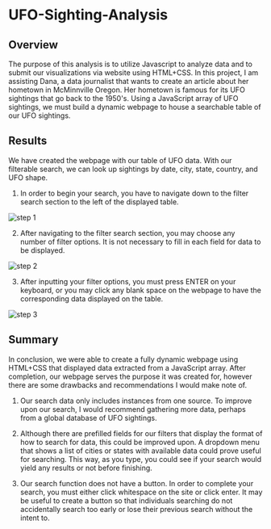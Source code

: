 # UFO-Sighting-Analysis

## Overview
The purpose of this analysis is to utilize Javascript to analyze data and to submit our visualizations via website using HTML+CSS. In this project, I am assisting Dana, a data journalist that wants to create an article about her hometown in McMinnville Oregon. Her hometown is famous for its UFO sightings that go back to the 1950's. Using a JavaScript array of UFO sightings, we must build a dynamic webpage to house a searchable table of our UFO sightings. 

## Results
We have created the webpage with our table of UFO data. With our filterable search, we can look up sightings by date, city, state, country, and UFO shape. 


1. In order to begin your search, you have to navigate down to the filter search section to the left of the displayed table. 

![step 1](https://user-images.githubusercontent.com/112070896/215367313-a493a9c3-90ce-4d90-8a61-627e3a7223e2.PNG)

2. After navigating to the filter search section, you may choose any number of filter options. It is not necessary to fill in each field for data to be displayed. 

![step 2](https://user-images.githubusercontent.com/112070896/215367318-2989a2f5-2a7d-4cf5-aa16-d36550c36805.PNG)

3. After inputting your filter options, you must press ENTER on your keyboard, or you may click any blank space on the webpage to have the corresponding data displayed on the table. 

![step 3](https://user-images.githubusercontent.com/112070896/215367321-1d4444f7-024c-41cf-8433-1de684e77ba2.PNG)


## Summary
In conclusion, we were able to create a fully dynamic webpage using HTML+CSS that displayed data extracted from a JavaScript array. After completion, our webpage serves the purpose it was created for, however there are some drawbacks and recommendations I would make note of. 

1. Our search data only includes instances from one source. To improve upon our search, I would recommend gathering more data, perhaps from a global database of UFO sightings. 

2. Although there are prefilled fields for our filters that display the format of how to search for data, this could be improved upon. A dropdown menu that shows a list of cities or states with available data could prove useful for searching. This way, as you type, you could see if your search would yield any results or not before finishing. 

3. Our search function does not have a button. In order to complete your search, you must either click whitespace on the site or click enter. It may be useful to create a button so that individuals searching do not accidentally search too early or lose their previous search without the intent to. 


